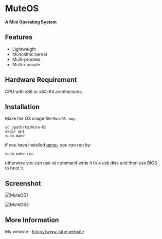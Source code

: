 # MuteOS

**A Mini Operating System**

## Features

* Lightweight
* Monolithic kernel
* Multi-process
* Multi-console


## Hardware Requirement

CPU with x86 or x84-64 architectures. 


## Installation

Make the OS image file `MuteOS.img`:
```
cd /path/to/Mute-OS
mkdir mnt
sudo make
```

if you hava installed [qemu](http://wiki.qemu.org/Main_Page), you can run by:
```
sudo make run
```

otherwise you can use `dd` command write it to a usb disk and then use BIOS to boot it.


## Screenshot

![MuteOS1](http://www.liuhe.website/images/MuteOS1.png)

![MuteOS2](http://www.liuhe.website/images/MuteOS2.png)


## More Information

My website : https://www.liuhe.website


